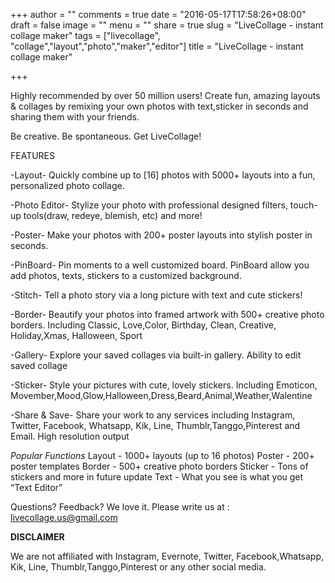 +++
author = ""
comments = true
date = "2016-05-17T17:58:26+08:00"
draft = false
image = ""
menu = ""
share = true
slug = "LiveCollage - instant collage maker"
tags = ["livecollage", "collage","layout","photo","maker","editor"]
title = "LiveCollage - instant collage maker"

+++

Highly recommended by over 50 million users!
Create fun, amazing layouts & collages by remixing your own photos with text,sticker in seconds and sharing them with your friends. <!--more-->

Be creative. Be spontaneous. Get LiveCollage!

FEATURES

-Layout-
Quickly combine up to [16] photos with 5000+ layouts into a fun, personalized photo collage.

-Photo Editor-
Stylize your photo with professional designed filters, touch-up tools(draw, redeye, blemish, etc) and more!

-Poster- 
Make your photos with 200+ poster layouts into stylish poster in seconds. 

-PinBoard-
Pin moments to a well customized board. PinBoard allow you add photos, texts, stickers to a customized background.

-Stitch- 
Tell a photo story via a long picture with text and cute stickers!

-Border-
Beautify your photos into framed artwork with 500+ creative photo borders.
Including Classic, Love,Color, Birthday, Clean, Creative, Holiday,Xmas, Halloween, Sport 


-Gallery- 
Explore your saved collages via built-in gallery.
Ability to edit saved collage

-Sticker-
Style your pictures with cute, lovely stickers.
Including Emoticon, Movember,Mood,Glow,Halloween,Dress,Beard,Animal,Weather,Walentine

-Share & Save- 
Share your work to any services including Instagram, Twitter, Facebook, Whatsapp, Kik, Line, Thumblr,Tanggo,Pinterest and Email.
High resolution output

*Popular Functions*
Layout - 1000+ layouts (up to 16 photos)
Poster - 200+ poster templates
Border - 500+ creative photo borders
Sticker - Tons of stickers and more in future update 
Text - What you see is what you get “Text Editor”

Questions? Feedback? We love it. Please write us at : 
livecollage.us@gmail.com

**DISCLAIMER**

We are not affiliated with Instagram, Evernote, Twitter, Facebook,Whatsapp, Kik, Line, Thumblr,Tanggo,Pinterest or any other social media.

